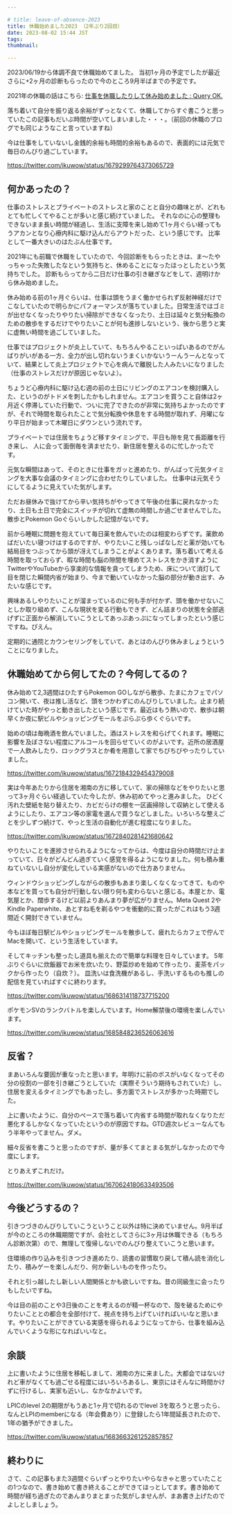 ```yaml
---

# title: leave-of-absence-2023
title: 休職始めました2023 （2年ぶり2回目）
date: 2023-08-02 15:44 JST
tags:
thumbnail:

---
```


2023/06/19から体調不良で休職始めてました。
当初1ヶ月の予定でしたが最近さらに+2ヶ月の診断もらったので今のところ9月半ばまでの予定です。

2021年の休職の話はこちら: [仕事を休職したりして休み始めました : Query OK.](https://queryok.ikuwow.com/entry/sick-leave-started/)

落ち着いて自分を振り返る余裕がずっとなくて、休職してからすぐ書こうと思っていたこの記事もだいぶ時間が空いてしまいました・・・。（前回の休職のブログでも同じようなこと言っていますね）

今は仕事をしていないし金銭的余裕も時間的余裕もあるので、表面的には元気で毎日のんびり過ごしています。

https://twitter.com/ikuwow/status/1679299764373065729

## 何かあったの？

仕事のストレスとプライベートのストレスと家のことと自分の趣味とが、どれもとても忙しくてやることが多いと感じ続けていました。
それなのに心の整理もできないまま長い時間が経過し、生活に支障を来し始めて1ヶ月ぐらい経ってもうアカンとなり心療内科に駆け込んだらアウトだった、という感じです。
比率として一番大きいのはたぶん仕事です。

2021年にも前職で休職をしていたので、今回診断をもらったときは、ま〜たやっちゃった失敗したなという気持ちと、休めることになったほっとしたという気持ちでした。
診断もらってから二日だけ仕事の引き継ぎなどをして、週明けから休み始めました。

休み始める前の1ヶ月ぐらいは、仕事は頭をうまく働かせられず反射神経だけでこなしていたので明らかにパフォーマンスが落ちていました。日常生活ではゴミが出せなくなったりやりたい掃除ができなくなったり、土日は延々と気分転換のための散歩をするだけでやりたいことが何も進捗しないという、後から思うと実に虚無い時間を過ごしていました。

仕事ではプロジェクトが炎上していて、もちろんやることいっぱいあるのでがんばりがいがある一方、全力が出し切れないうまくいかないうーんうーんとなっていて、結果として炎上プロジェクトで心を病んで離脱した人みたいになりました（仕事のストレスだけが原因じゃないよ）。

ちょうど心療内科に駆け込む週の前の土日にリビングのエアコンを検討購入した、というのがトドメを刺したかもしれません。エアコンを買うこと自体は2ヶ月近く停滞していた行動で、ついに完了できたのが非常に気持ちよかったのですが、それで時間を取られたことで気分転換や休息をする時間が取れず、月曜になり平日が始まって木曜日にダウンという流れです。

プライベートでは住居をちょうど移すタイミングで、平日も隙を見て長距離を行き来し、
人に会って面倒毎を済ませたり、新住居を整えるのに忙しかったです。

元気な瞬間はあって、そのときに仕事をガッと進めたり、がんばって元気タイミングを大事な会議のタイミングに合わせたりしていました。
仕事中は元気そうにしてるように見えていた気がします。

ただお昼休みで抜けてから辛い気持ちがやってきて午後の仕事に戻れなかったり、土日も土日で完全にスイッチが切れて虚無の時間しか過ごせませんでした。散歩とPokemon Goぐらいしかした記憶がないです。

前から睡眠に問題を抱えていて毎日薬を飲んでいたのは相変わらずです。薬飲めばだいたい寝つけはするのですが、やりたいこと残しっぱなしだと薬が効いても結局目をつぶってから頭が冴えてしまうことがよくあります。落ち着いて考える時間を取っておらず、暇な時間も脳の隙間を埋めてストレスをかき消すようにTwitterやYouTubeから享楽的な情報を貪ってしまうため、床について消灯して目を閉じた瞬間内省が始まり、今まで動いていなかった脳の部分が動き出す、みたいな感じです。

興味あるしやりたいことが溜まっているのに何も手が付かず、頭を働かせないことしか取り組めず、こんな現状を変る行動もできず、どん詰まりの状態を全部逃げずに正面から解消していこうとしてあっぷあっぷになってしまったという感じですね。ぴえん。

定期的に通院とカウンセリングをしていて、あとはのんびり休みましょうということになりました。

## 休職始めてから何してたの？今何してるの？

休み始めて2,3週間はひたすらPokemon GOしながら散歩、たまにカフェでパソコン開いて、夜は推し活など、頭をつかわずにのんびりしていました。止まり続けていた時がやっと動き出したという感じです。最近はもう熱いので、散歩は朝早くか夜に駅ビルやショッピングモールをぷらぷら歩くぐらいです。

始めの頃は毎晩酒を飲んでいました。酒はストレスを和らげてくれます。睡眠に影響を及ぼさない程度にアルコールを回らせていくのがよいです。近所の居酒屋で一人飲みしたり、ロックグラスとか肴を用意して家でちびちびやったりしていました。

https://twitter.com/ikuwow/status/1672184329454379008

実は今年あたりから住居を湘南の方に移していて、家の掃除などをやりたいと思って3ヶ月ぐらい経過していた今したが、休み初めてやっと進みました。
ひどく汚れた壁紙を貼り替えたり、カビだらけの棚を一区画掃除して収納として使えるようにしたり、エアコン等の家電を選んで買うなどしました。いろいろな整えごとを少しずつ続けて、やっと生活の自動化が進む程度になりました。

https://twitter.com/ikuwow/status/1672840281421680642

やりたいことを進捗させられるようになってからは、今度は自分の時間だけ止まっていて、日々がどんどん過ぎていく感覚を得るようになりました。何も積み重ねていないし自分が変化している実感がないので仕方ありません。

ウィンドウショッピングしながらの散歩もあまり楽しくなくなってきて、ものや本などを買っても自分が行動しない限り何も変わらないと感じる。本屋とか、電気屋とか、闊歩するけど以前よりあんまり夢が広がりません。Meta Quest 2やKindle Paperwhite、あとすね毛を剃るやつを衝動的に買ったがこれはもう3週間近く開封できていません。

今もほぼ毎日駅ビルやショッピングモールを散歩して、疲れたらカフェで佇んでMacを開いて、という生活をしています。

そしてキッチンも整ったし道具も揃えたので簡単な料理を日々しています。
5年ぶりぐらいに炊飯器でお米を炊いたり、野菜炒めを始めて作ったり、麦茶をパックから作ったり（自炊？）。
皿洗いは食洗機があるし、手洗いするものも推しの配信を見ていればすぐに終わります。

https://twitter.com/ikuwow/status/1686314118737715200

ポケモンSVのランクバトルを楽しんでいます。Home解禁後の環境を楽しんでいます。

https://twitter.com/ikuwow/status/1685848236526063616

## 反省？

まあいろんな要因が重なったと思います。年明けに前のボスがいなくなってその分の役割の一部を引き継ごうとしていた（実際そういう期待もされていた）し、住居を変えるタイミングでもあったし、多方面でストレスが多かった時期でした。

上に書いたように、自分のペースで落ち着いて内省する時間が取れなくなりただ悪化するしかなくなっていたというのが原因ですね。GTD週次レビューなんてもう半年やってません。ダメ。

細々反省を書こうと思ったのですが、量が多くてまとまる気がしなかったので今度にします。

とりあえずこれだけ。

https://twitter.com/ikuwow/status/1670624180633493506

## 今後どうするの？

引きつづきのんびりしていこうということ以外は特に決めていません。9月半ばが今のところの休職期間ですが、会社としてさらに3ヶ月は休職できる（もちろん診断次第）ので、無理して復帰しないでのんびり整えていこうと思います。

住環境の作り込みを引きつづき進めたり、読書の習慣取り戻して積ん読を消化したり、積みゲーを楽しんだり、何か新しいものを作ったり。

それと引っ越したし新しい人間関係とかも欲しいですね。昔の同級生に会ったりもしたいですね。

今は目の前のことや3日後のことを考えるのが精一杯なので、殻を破るためにやりたいこととの都合を全部付けて、視点を持ち上げていければいいなと思います。やりたいことができている実感を得られるようになってから、仕事を組み込んでいくような形になればいいなと。

## 余談

上に書いたように住居を移転しまして、湘南の方に来ました。大都会ではないけれど車がなくても過ごせる程度にはいろいろあるし、東京にはそんなに時間かけずに行けるし、実家も近いし、なかなかよいです。

LPICのlevel 2の期限がもうあと1ヶ月で切れるのでlevel 3を取ろうと思ったら、なんとLPIのmemberになる（年会費あり）に登録したら1年間延長されたので、1年の猶予ができました。

https://twitter.com/ikuwow/status/1683663261252857857

## 終わりに

さて、この記事もまた3週間ぐらいずっとやりたいやらなきゃと思っていたことの1つなので、書き始めて書き終えることができてほっとしてます。書き始めて時間が経ち過ぎたのであんまりまとまった気がしませんが、まあ書き上げたのでよしとしましょう。
